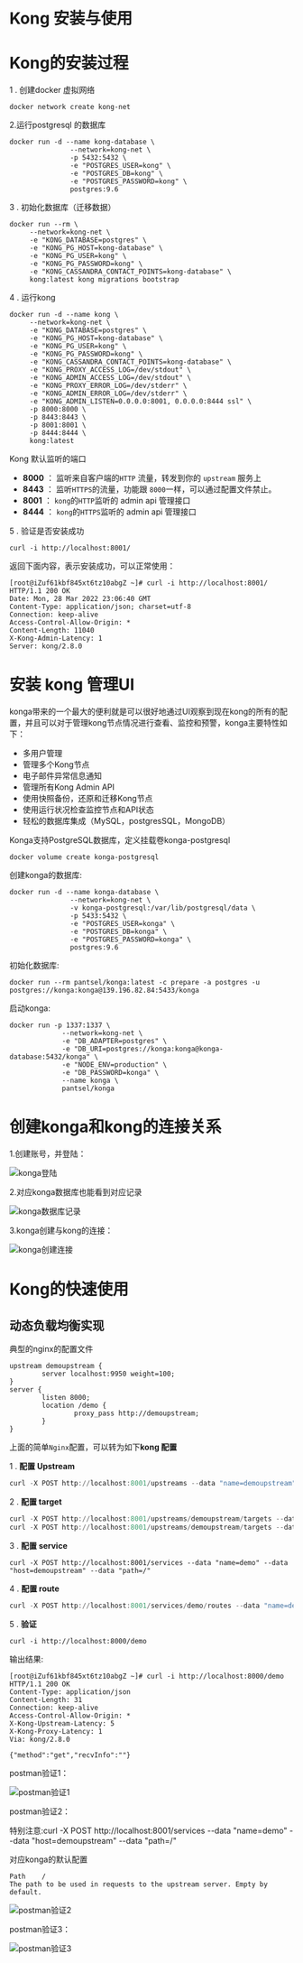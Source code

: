 



# Kong 安装与使用

# Kong的安装过程

1 . 创建docker 虚拟网络

```shell script
docker network create kong-net
```

2.运行postgresql 的数据库

```shell script
docker run -d --name kong-database \
               --network=kong-net \
               -p 5432:5432 \
               -e "POSTGRES_USER=kong" \
               -e "POSTGRES_DB=kong" \
               -e "POSTGRES_PASSWORD=kong" \
               postgres:9.6
```

3 . 初始化数据库（迁移数据）

```shell script
docker run --rm \
     --network=kong-net \
     -e "KONG_DATABASE=postgres" \
     -e "KONG_PG_HOST=kong-database" \
     -e "KONG_PG_USER=kong" \
     -e "KONG_PG_PASSWORD=kong" \
     -e "KONG_CASSANDRA_CONTACT_POINTS=kong-database" \
     kong:latest kong migrations bootstrap
```

4 . 运行kong

```shell script
docker run -d --name kong \
     --network=kong-net \
     -e "KONG_DATABASE=postgres" \
     -e "KONG_PG_HOST=kong-database" \
     -e "KONG_PG_USER=kong" \
     -e "KONG_PG_PASSWORD=kong" \
     -e "KONG_CASSANDRA_CONTACT_POINTS=kong-database" \
     -e "KONG_PROXY_ACCESS_LOG=/dev/stdout" \
     -e "KONG_ADMIN_ACCESS_LOG=/dev/stdout" \
     -e "KONG_PROXY_ERROR_LOG=/dev/stderr" \
     -e "KONG_ADMIN_ERROR_LOG=/dev/stderr" \
     -e "KONG_ADMIN_LISTEN=0.0.0.0:8001, 0.0.0.0:8444 ssl" \
     -p 8000:8000 \
     -p 8443:8443 \
     -p 8001:8001 \
     -p 8444:8444 \
     kong:latest
```

Kong 默认监听的端口

- **8000** ： 监听来自客户端的`HTTP` 流量，转发到你的 `upstream` 服务上
- **8443** ： 监听`HTTPS`的流量，功能跟 `8000`一样，可以通过配置文件禁止。
- **8001** ： `kong`的`HTTP`监听的 admin api 管理接口
- **8444** ： `kong`的`HTTPS`监听的 admin api 管理接口

5 . 验证是否安装成功

```shell script
curl -i http://localhost:8001/
```

返回下面内容，表示安装成功，可以正常使用：

```
[root@iZuf61kbf845xt6tz10abgZ ~]# curl -i http://localhost:8001/
HTTP/1.1 200 OK
Date: Mon, 28 Mar 2022 23:06:40 GMT
Content-Type: application/json; charset=utf-8
Connection: keep-alive
Access-Control-Allow-Origin: *
Content-Length: 11040
X-Kong-Admin-Latency: 1
Server: kong/2.8.0
```

# 安装 kong 管理UI

konga带来的一个最大的便利就是可以很好地通过UI观察到现在kong的所有的配置，并且可以对于管理kong节点情况进行查看、监控和预警，konga主要特性如下：

- 多用户管理
- 管理多个Kong节点
- 电子邮件异常信息通知
- 管理所有Kong Admin API
- 使用快照备份，还原和迁移Kong节点
- 使用运行状况检查监控节点和API状态
- 轻松的数据库集成（MySQL，postgresSQL，MongoDB）

Konga支持PostgreSQL数据库，定义挂载卷konga-postgresql

```
docker volume create konga-postgresql
```

创建konga的数据库:
```
docker run -d --name konga-database \
               --network=kong-net \
               -v konga-postgresql:/var/lib/postgresql/data \
               -p 5433:5432 \
               -e "POSTGRES_USER=konga" \
               -e "POSTGRES_DB=konga" \
               -e "POSTGRES_PASSWORD=konga" \
               postgres:9.6
```

初始化数据库:
```
docker run --rm pantsel/konga:latest -c prepare -a postgres -u postgres://konga:konga@139.196.82.84:5433/konga
```

启动konga:

```shell script
docker run -p 1337:1337 \
             --network=kong-net \
             -e "DB_ADAPTER=postgres" \
             -e "DB_URI=postgres://konga:konga@konga-database:5432/konga" \
             -e "NODE_ENV=production" \
             -e "DB_PASSWORD=konga" \
             --name konga \
             pantsel/konga
```

# 创建konga和kong的连接关系

1.创建账号，并登陆：

 ![konga登陆](./images/konga登陆.png)

2.对应konga数据库也能看到对应记录

 ![konga数据库记录](./images/konga数据库记录.png)

3.konga创建与kong的连接：

 ![konga创建连接](./images/konga创建连接.png)

# Kong的快速使用

## 动态负载均衡实现

典型的nginx的配置文件

```
upstream demoupstream {
        server localhost:9950 weight=100;
}
server {
        listen 8000;
        location /demo {
                proxy_pass http://demoupstream;
        }
}
```

上面的简单`Nginx`配置，可以转为如下**kong 配置**

1 . **配置 Upstream**

```awk
curl -X POST http://localhost:8001/upstreams --data "name=demoupstream"
```

2 . **配置 target**

```awk
curl -X POST http://localhost:8001/upstreams/demoupstream/targets --data "target=139.196.82.84:9950" --data "weight=100"
curl -X POST http://localhost:8001/upstreams/demoupstream/targets --data "target=139.196.82.84:4300" --data "weight=100"
```

3 . **配置 service**

```jboss-cli
curl -X POST http://localhost:8001/services --data "name=demo" --data "host=demoupstream" --data "path=/"
```

4 . **配置 route**

```awk
curl -X POST http://localhost:8001/services/demo/routes --data "name=demoroute" --data "paths[]=/demo"
```

5 . **验证**

```vim
curl -i http://localhost:8000/demo
```

输出结果:

```
[root@iZuf61kbf845xt6tz10abgZ ~]# curl -i http://localhost:8000/demo
HTTP/1.1 200 OK
Content-Type: application/json
Content-Length: 31
Connection: keep-alive
Access-Control-Allow-Origin: *
X-Kong-Upstream-Latency: 5
X-Kong-Proxy-Latency: 1
Via: kong/2.8.0

{"method":"get","recvInfo":""}
```

postman验证1：

 ![postman验证1](./images/postman验证1.png)

postman验证2：

特别注意:curl -X POST http://localhost:8001/services --data "name=demo" --data "host=demoupstream" --data "path=/"

对应konga的默认配置

```
Path	/
The path to be used in requests to the upstream server. Empty by default.
```

 ![postman验证2](./images/postman验证2.png)

postman验证3：

 ![postman验证3](./images/postman验证3.png)

